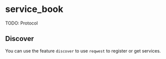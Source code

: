 # service_book

TODO: Protocol

## Discover

You can use the feature `discover` to use `reqwest` to register or get services.
